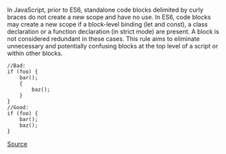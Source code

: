 In JavaScript, prior to ES6, standalone code blocks delimited by curly braces do not create a new scope and have no use. In ES6, code blocks may create a new scope if a block-level binding (let and const), a class declaration or a function declaration (in strict mode) are present. A block is not considered redundant in these cases. This rule aims to eliminate unnecessary and potentially confusing blocks at the top level of a script or within other blocks.

```
//Bad:
if (foo) {
    bar();
    { 
        baz();
    }
}
//Good:
if (foo) {
    bar();
    baz();
}
```

[Source](http://eslint.org/docs/rules/no-lone-blocks)
